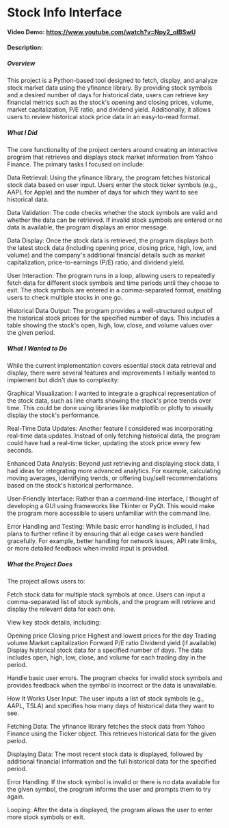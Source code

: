 # Stock Info Interface
#### Video Demo: https://www.youtube.com/watch?v=Npy2_qlBSwU
#### Description:
##### Overview
This project is a Python-based tool designed to fetch, display, and analyze stock market data using the yfinance library. By providing stock symbols and a desired number of days for historical data, users can retrieve key financial metrics such as the stock's opening and closing prices, volume, market capitalization, P/E ratio, and dividend yield. Additionally, it allows users to review historical stock price data in an easy-to-read format.

##### What I Did
The core functionality of the project centers around creating an interactive program that retrieves and displays stock market information from Yahoo Finance. The primary tasks I focused on include:

Data Retrieval: Using the yfinance library, the program fetches historical stock data based on user input. Users enter the stock ticker symbols (e.g., AAPL for Apple) and the number of days for which they want to see historical data.

Data Validation: The code checks whether the stock symbols are valid and whether the data can be retrieved. If invalid stock symbols are entered or no data is available, the program displays an error message.

Data Display: Once the stock data is retrieved, the program displays both the latest stock data (including opening price, closing price, high, low, and volume) and the company's additional financial details such as market capitalization, price-to-earnings (P/E) ratio, and dividend yield.

User Interaction: The program runs in a loop, allowing users to repeatedly fetch data for different stock symbols and time periods until they choose to exit. The stock symbols are entered in a comma-separated format, enabling users to check multiple stocks in one go.

Historical Data Output: The program provides a well-structured output of the historical stock prices for the specified number of days. This includes a table showing the stock's open, high, low, close, and volume values over the given period.

##### What I Wanted to Do
While the current implementation covers essential stock data retrieval and display, there were several features and improvements I initially wanted to implement but didn't due to complexity:

Graphical Visualization: I wanted to integrate a graphical representation of the stock data, such as line charts showing the stock's price trends over time. This could be done using libraries like matplotlib or plotly to visually display the stock's performance.

Real-Time Data Updates: Another feature I considered was incorporating real-time data updates. Instead of only fetching historical data, the program could have had a real-time ticker, updating the stock price every few seconds.

Enhanced Data Analysis: Beyond just retrieving and displaying stock data, I had ideas for integrating more advanced analytics. For example, calculating moving averages, identifying trends, or offering buy/sell recommendations based on the stock's historical performance.

User-Friendly Interface: Rather than a command-line interface, I thought of developing a GUI using frameworks like Tkinter or PyQt. This would make the program more accessible to users unfamiliar with the command line.

Error Handling and Testing: While basic error handling is included, I had plans to further refine it by ensuring that all edge cases were handled gracefully. For example, better handling for network issues, API rate limits, or more detailed feedback when invalid input is provided.

##### What the Project Does
The project allows users to:

Fetch stock data for multiple stock symbols at once. Users can input a comma-separated list of stock symbols, and the program will retrieve and display the relevant data for each one.

View key stock details, including:

Opening price
Closing price
Highest and lowest prices for the day
Trading volume
Market capitalization
Forward P/E ratio
Dividend yield (if available)
Display historical stock data for a specified number of days. The data includes open, high, low, close, and volume for each trading day in the period.

Handle basic user errors. The program checks for invalid stock symbols and provides feedback when the symbol is incorrect or the data is unavailable.

How It Works
User Input: The user inputs a list of stock symbols (e.g., AAPL, TSLA) and specifies how many days of historical data they want to see.

Fetching Data: The yfinance library fetches the stock data from Yahoo Finance using the Ticker object. This retrieves historical data for the given period.

Displaying Data: The most recent stock data is displayed, followed by additional financial information and the full historical data for the specified period.

Error Handling: If the stock symbol is invalid or there is no data available for the given symbol, the program informs the user and prompts them to try again.

Looping: After the data is displayed, the program allows the user to enter more stock symbols or exit.


